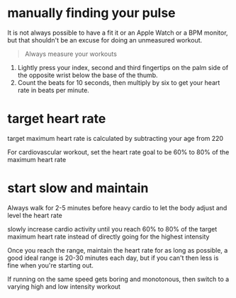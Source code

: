 # manually finding your pulse
It is not always possible to have a fit it or an Apple Watch or a BPM monitor, but that shouldn't be an excuse for doing an unmeasured workout.
> Always measure your workouts

1. Lightly press your index, second and third fingertips on the palm side of the opposite wrist below the base of the thumb.
2. Count the beats for 10 seconds, then multiply by six to get your heart rate in beats per minute.
# target heart rate
target maximum heart rate is calculated by subtracting your age from 220

For cardiovascular workout, set the heart rate goal to be 60% to 80% of the maximum heart rate
# start slow and maintain
Always walk for 2-5 minutes before heavy cardio to let the body adjust and level the heart rate

slowly increase cardio activity until you reach 60% to 80% of the target maximum heart rate instead of directly going for the highest intensity

Once you reach the range, maintain the heart rate for as long as possible, a good ideal range is 20-30 minutes each day, but if you can't then less is fine when you're starting out.

If running on the same speed gets boring and monotonous, then switch to a varying high and low intensity workout

